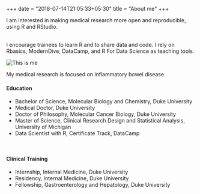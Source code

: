 +++
date = "2018-07-14T21:05:33+05:30"
title = "About me"
+++
 
I am interested in making medical research more open and reproducible, using R and RStudio.
 
<br/>
I encourage trainees to learn R and to share data and code.
I rely on Rbasics, ModernDive, DataCamp, and R For Data Science as teaching tools.
 
![This is me][1]
 
My medical research is focused on inflammatory bowel disease.
<br/>
 
#### Education
* Bachelor of Science, Molecular Biology and Chemistry, Duke University
* Medical Doctor, Duke University
* Doctor of Philosophy, Molecular Cancer Biology, Duke University
* Master of Science, Clinical Research Design and Statistical Analysis, University of Michigan
* Data Scientist with R, Certificate Track, DataCamp
<br/>
 
#### Clinical Training
* Internship, Internal Medicine, Duke University
* Residency, Internal Medicine, Duke University
* Fellowship, Gastroenterology and Hepatology, Duke University
<br/>
 
 
[1]: /img/about.jpg